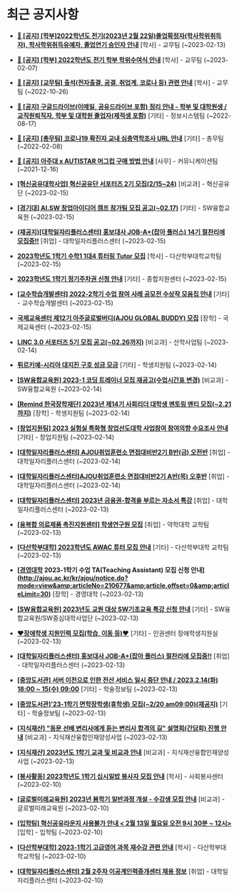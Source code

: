 # 최근 공지사항

* **[📌 [공지] [학부]2022학년도 전기(2023년 2월 22일)졸업확정자(학사학위취득자), 학사학위취득유예자, 졸업연기 승인자 안내](http://ajou.ac.kr/kr/ajou/notice.do?mode=view&amp;articleNo=210614&amp;article.offset=0&amp;articleLimit=30)**
 [학사] - 교무팀 (~2023-02-13)

* **[📌 [공지] [학부] 2022학년도 전기 학부 학위수여식 안내](http://ajou.ac.kr/kr/ajou/notice.do?mode=view&amp;articleNo=210409&amp;article.offset=0&amp;articleLimit=30)**
 [학사] - 교무팀 (~2023-02-07)

* **[📌 [공지] [교무팀] 출석(전자출결, 공결, 취업계, 코로나 등) 관련 안내](http://ajou.ac.kr/kr/ajou/notice.do?mode=view&amp;articleNo=205552&amp;article.offset=0&amp;articleLimit=30)**
 [학사] - 교무팀 (~2022-10-26)

* **[📌 [공지] 구글드라이브(이메일, 공유드라이브 포함) 정리 안내 - 학부 및 대학원생 / 교직원퇴직자, 학부 및 대학원 졸업자(제적생 포함)](http://ajou.ac.kr/kr/ajou/notice.do?mode=view&amp;articleNo=202858&amp;article.offset=0&amp;articleLimit=30)**
 [기타] - 정보시스템팀 (~2022-08-17)

* **[📌 [공지] [총무팀] 코로나19 확진자 교내 심층역학조사 URL 안내](http://ajou.ac.kr/kr/ajou/notice.do?mode=view&amp;articleNo=180493&amp;article.offset=0&amp;articleLimit=30)**
 [기타] - 총무팀 (~2022-02-08)

* **[📌 [공지] 아주대 x AUTISTAR 머그컵 구매 방법 안내](http://ajou.ac.kr/kr/ajou/notice.do?mode=view&amp;articleNo=147976&amp;article.offset=0&amp;articleLimit=30)**
 [사무] - 커뮤니케이션팀 (~2021-12-16)

* **[[혁신공유대학사업] 혁신공유단 서포터즈 2기 모집(2/15~24)](http://ajou.ac.kr/kr/ajou/notice.do?mode=view&amp;articleNo=210789&amp;article.offset=0&amp;articleLimit=30)**
 [비교과] - 혁신공유단 (~2023-02-15)

* **[[경기대] AI.SW 창업아이디어 캠프 참가팀 모집 공고(~02.17)](http://ajou.ac.kr/kr/ajou/notice.do?mode=view&amp;articleNo=210784&amp;article.offset=0&amp;articleLimit=30)**
 [기타] - SW융합교육원 (~2023-02-15)

* **[(재공지)[대학일자리플러스센터] 홍보대사 JOB-A+(잡아 플러스) 14기 절찬리에 모집중!!](http://ajou.ac.kr/kr/ajou/notice.do?mode=view&amp;articleNo=210780&amp;article.offset=0&amp;articleLimit=30)**
 [취업] - 대학일자리플러스센터 (~2023-02-15)

* **[2023학년도 1학기 수학1 1대4 튜터링 Tutor 모집](http://ajou.ac.kr/kr/ajou/notice.do?mode=view&amp;articleNo=210778&amp;article.offset=0&amp;articleLimit=30)**
 [학사] - 다산학부대학교학팀 (~2023-02-15)

* **[2023학년도 1학기 정기주차권 신청 안내](http://ajou.ac.kr/kr/ajou/notice.do?mode=view&amp;articleNo=210777&amp;article.offset=0&amp;articleLimit=30)**
 [기타] - 종합지원센터 (~2023-02-15)

* **[[교수학습개발센터] 2022-2학기 수업 참여 사례 공모전 수상작 모음집 안내](http://ajou.ac.kr/kr/ajou/notice.do?mode=view&amp;articleNo=210758&amp;article.offset=0&amp;articleLimit=30)**
 [기타] - 교수학습개발센터 (~2023-02-15)

* **[국제교육센터 제12기 아주글로벌버디(AJOU GLOBAL BUDDY) 모집](http://ajou.ac.kr/kr/ajou/notice.do?mode=view&amp;articleNo=210757&amp;article.offset=0&amp;articleLimit=30)**
 [장학] - 국제교육센터 (~2023-02-15)

* **[LINC 3.0 서포터즈 5기 모집 공고(~02.26까지)](http://ajou.ac.kr/kr/ajou/notice.do?mode=view&amp;articleNo=210746&amp;article.offset=0&amp;articleLimit=30)**
 [비교과] - 산학사업팀 (~2023-02-14)

* **[튀르키예-시리아 대지진 구호 성금 모금](http://ajou.ac.kr/kr/ajou/notice.do?mode=view&amp;articleNo=210737&amp;article.offset=0&amp;articleLimit=30)**
 [기타] - 학생지원팀 (~2023-02-14)

* **[[SW융합교육원] 2023-1 코딩 트레이너 모집 재공고(수업시간표 변경)](http://ajou.ac.kr/kr/ajou/notice.do?mode=view&amp;articleNo=210723&amp;article.offset=0&amp;articleLimit=30)**
 [비교과] - SW융합교육원 (~2023-02-14)

* **[[Remind 한국장학재단] 2023년 제14기 사회리더 대학생 멘토링 멘티 모집(~2.21까지)](http://ajou.ac.kr/kr/ajou/notice.do?mode=view&amp;articleNo=210719&amp;article.offset=0&amp;articleLimit=30)**
 [장학] - 학생지원팀 (~2023-02-14)

* **[[창업지원팀] 2023 실험실 특화형 창업선도대학 사업참여 참여의향 수요조사 안내](http://ajou.ac.kr/kr/ajou/notice.do?mode=view&amp;articleNo=210716&amp;article.offset=0&amp;articleLimit=30)**
 [기타] - 창업지원팀 (~2023-02-14)

* **[[대학일자리플러스센터] AJOU취업훈련소 면접대비반2기 B반(금) 오전반](http://ajou.ac.kr/kr/ajou/notice.do?mode=view&amp;articleNo=210710&amp;article.offset=0&amp;articleLimit=30)**
 [취업] - 대학일자리플러스센터 (~2023-02-14)

* **[[대학일자리플러스센터]AJOU취업훈련소 면접대비반2기 A반(목) 오후반](http://ajou.ac.kr/kr/ajou/notice.do?mode=view&amp;articleNo=210709&amp;article.offset=0&amp;articleLimit=30)**
 [취업] - 대학일자리플러스센터 (~2023-02-14)

* **[[대학일자리플러스센터] 2023년 금융권-합격을 부르는 자소서 특강](http://ajou.ac.kr/kr/ajou/notice.do?mode=view&amp;articleNo=210698&amp;article.offset=0&amp;articleLimit=30)**
 [취업] - 대학일자리플러스센터 (~2023-02-13)

* **[[융복합 의료제품 촉진지원센터] 학생연구원 모집](http://ajou.ac.kr/kr/ajou/notice.do?mode=view&amp;articleNo=210687&amp;article.offset=0&amp;articleLimit=30)**
 [취업] - 약학대학 교학팀 (~2023-02-13)

* **[[다산학부대학] 2023학년도 AWAC 튜터 모집 안내](http://ajou.ac.kr/kr/ajou/notice.do?mode=view&amp;articleNo=210683&amp;article.offset=0&amp;articleLimit=30)**
 [기타] - 다산학부대학 교학팀 (~2023-02-13)

* **[[경영대학](모집중) 2023-1학기 수업 TA(Teaching Assistant) 모집 신청 안내](http://ajou.ac.kr/kr/ajou/notice.do?mode=view&amp;articleNo=210677&amp;article.offset=0&amp;articleLimit=30)**
 [장학] - 경영대학 (~2023-02-13)

* **[[SW융합교육원] 2023년도 교원 대상 SW기초교육 특강 신청 안내](http://ajou.ac.kr/kr/ajou/notice.do?mode=view&amp;articleNo=210674&amp;article.offset=0&amp;articleLimit=30)**
 [기타] - SW융합교육원/SW중심대학사업단 (~2023-02-13)

* **[♥장애학생 지원인력 모집(학습, 이동 등)♥](http://ajou.ac.kr/kr/ajou/notice.do?mode=view&amp;articleNo=210671&amp;article.offset=0&amp;articleLimit=30)**
 [기타] - 인권센터 장애학생지원실 (~2023-02-13)

* **[[대학일자리플러스센터] 홍보대사 JOB-A+(잡아 플러스) 절찬리에 모집중!!](http://ajou.ac.kr/kr/ajou/notice.do?mode=view&amp;articleNo=210670&amp;article.offset=0&amp;articleLimit=30)**
 [취업] - 대학일자리플러스센터 (~2023-02-13)

* **[[중앙도서관] 서버 이전으로 인한 전산 서비스 일시 중단 안내 / 2023.2.14(화) 18:00 ~ 15(수) 09:00](http://ajou.ac.kr/kr/ajou/notice.do?mode=view&amp;articleNo=210627&amp;article.offset=0&amp;articleLimit=30)**
 [기타] - 학술정보팀 (~2023-02-13)

* **[[중앙도서관]&#x27;23-1학기 면학장학생(휴학생) 모집(~2/20 am09:00)(재공지)](http://ajou.ac.kr/kr/ajou/notice.do?mode=view&amp;articleNo=210617&amp;article.offset=0&amp;articleLimit=30)**
 [기타] - 학술정보팀 (~2023-02-13)

* **[[지식재산] &quot;동문 선배 변리사에게 듣는 변리사 합격의 길&quot; 설명회(간담회) 진행 안내](http://ajou.ac.kr/kr/ajou/notice.do?mode=view&amp;articleNo=210604&amp;article.offset=0&amp;articleLimit=30)**
 [비교과] - 지식재산융합인재양성사업 (~2023-02-13)

* **[[지식재산] 2023년도 1학기 교과 및 비교과 안내](http://ajou.ac.kr/kr/ajou/notice.do?mode=view&amp;articleNo=210603&amp;article.offset=0&amp;articleLimit=30)**
 [비교과] - 지식재산융합인재양성사업 (~2023-02-13)

* **[[봉사활동] 2023학년도 1학기 십시일밥 봉사자 모집 안내](http://ajou.ac.kr/kr/ajou/notice.do?mode=view&amp;articleNo=210592&amp;article.offset=0&amp;articleLimit=30)**
 [학사] - 사회봉사센터 (~2023-02-10)

* **[[글로벌미래교육원] 2023년 봄학기 일반과정 개설 - 수강생 모집 안내](http://ajou.ac.kr/kr/ajou/notice.do?mode=view&amp;articleNo=210590&amp;article.offset=0&amp;articleLimit=30)**
 [비교과] - 글로벌미래교육원 (~2023-02-10)

* **[[입학팀] 혁신공유라운지 사용불가 안내 &lt; 2월 13일 월요일 오전 9시 30분 ~ 12시&gt;](http://ajou.ac.kr/kr/ajou/notice.do?mode=view&amp;articleNo=210589&amp;article.offset=0&amp;articleLimit=30)**
 [입학] - 입학팀 (~2023-02-10)

* **[[다산학부대학] 2023-1학기 고급영어 과목 재수강 관련 안내](http://ajou.ac.kr/kr/ajou/notice.do?mode=view&amp;articleNo=210586&amp;article.offset=0&amp;articleLimit=30)**
 [학사] - 다산학부대학교학팀 (~2023-02-10)

* **[[대학일자리플러스센터] 2월 2주차 이공계인력중개센터 채용 정보](http://ajou.ac.kr/kr/ajou/notice.do?mode=view&amp;articleNo=210583&amp;article.offset=0&amp;articleLimit=30)**
 [취업] - 대학일자리플러스센터 (~2023-02-10)

